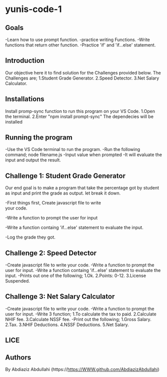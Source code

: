 # yunis-code-1

## Goals

-Learn how to use prompt function.
-practice writing Functions.
-Write functions that return other function.
-Practice 'if' and 'if...else' statement.

## Introduction

Our objective here it to find solution for the Challenges provided below.
The Challenges are;
1.Student Grade Generator.
2.Speed Detector.
3.Net Salary Calculator. 

## Installations

Install promp-sync function to run this program on your VS Code.
1.Open the terminal.
2.Enter "npm install prompt-sync"
The dependecies will be installed

## Running the program

-Use the VS Code terminal to run the program.
-Run the following command;
    node filename.js
-Input value when prompted
-It will evaluate the input and output the result.


## Challenge 1: Student Grade Generator

Our end goal is to make a program that take the percentage got by student as input and print the grade as output.
let break it down.

-First things first, Create javascript file to write  
your code.

-Write a function to prompt the user for input 

-Write a function containg 'if...else' statement to evaluate the input.

-Log the grade they got.

## Challenge 2: Speed Detector

-Create javascript file to write your code.
-Write a function to prompt the user for input.
-Write a function containg 'if...else' statement to evaluate the input.
-Prints out one of the following;
 1.Ok.
 2.Points: 0-12.
 3.License Suspended.

## Challenge 3: Net Salary Calculator

-Create javascript file to write your code.
-Write a function to prompt the user for input.
-Write 3 function;
 1.To calculate the tax to paid.
 2.Calculate NHIF fee.
 3.Calculate NSSF fee.
-Print out the following;
 1.Gross Salary.
 2.Tax.
 3.NHIF Deductions.
 4.NSSF Deductions.
 5.Net Salary.

 ## LICE

## Authors

By Abdiaziz Abdullahi
(https://https://WWW.github.com/AbdiazizAbdullahi)

